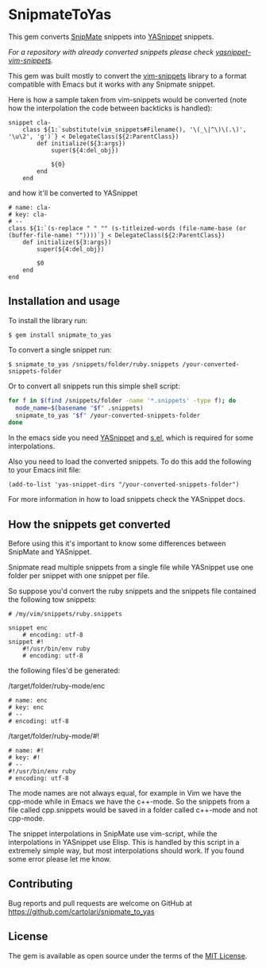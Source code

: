 # SnipmateToYas

This gem converts [SnipMate](https://github.com/garbas/vim-snipmate) snippets
into [YASnippet](https://github.com/capitaomorte/yasnippet) snippets.

_For a repository with already converted snippets please check
[yasnippet-vim-snippets](https://github.com/cartolari/yasnippet-vim-snippets)._

This gem was built mostly to convert the
[vim-snippets](https://github.com/honza/vim-snippets) library to a format
compatible with Emacs but it works with any Snipmate snippet.

Here is how a sample taken from vim-snippets would be converted (note how the
interpolation the code between backticks is handled):

```
snippet cla-
	class ${1:`substitute(vim_snippets#Filename(), '\(_\|^\)\(.\)', '\u\2', 'g')`} < DelegateClass(${2:ParentClass})
		def initialize(${3:args})
			super(${4:del_obj})

			${0}
		end
	end
```

and how it'll be converted to YASnippet

```
# name: cla-
# key: cla-
# --
class ${1:`(s-replace " " "" (s-titleized-words (file-name-base (or (buffer-file-name) ""))))`} < DelegateClass(${2:ParentClass})
	def initialize(${3:args})
		super(${4:del_obj})

		$0
	end
end
```

## Installation and usage

To install the library run:

    $ gem install snipmate_to_yas

To convert a single snippet run:

    $ snipmate_to_yas /snippets/folder/ruby.snippets /your-converted-snippets-folder

Or to convert all snippets run this simple shell script:

```bash
for f in $(find /snippets/folder -name '*.snippets' -type f); do
  mode_name=$(basename "$f" .snippets)
  snipmate_to_yas "$f" /your-converted-snippets-folder
done
```


In the emacs side you need
[YASnippet](https://github.com/capitaomorte/yasnippet) and
[s.el](https://github.com/magnars/s.el), which is required for some
interpolations.

Also you need to load the converted snippets. To do this add the following to
your Emacs init file:

```elisp
(add-to-list 'yas-snippet-dirs "/your-converted-snippets-folder")
```

For more information in how to load snippets check the YASnippet docs.

## How the snippets get converted

Before using this it's important to know some differences between SnipMate and
YASnippet.

Snipmate read multiple snippets from a single file while YASnippet use one
folder per snippet with one snippet per file.

So suppose you'd convert the ruby snippets and the snippets file contained the
following tow snippets:

```
# /my/vim/snippets/ruby.snippets

snippet enc
	# encoding: utf-8
snippet #!
	#!/usr/bin/env ruby
	# encoding: utf-8
```

the following files'd be generated:


/target/folder/ruby-mode/enc
```
# name: enc
# key: enc
# --
# encoding: utf-8
```

/target/folder/ruby-mode/#!

```
# name: #!
# key: #!
# --
#!/usr/bin/env ruby
# encoding: utf-8
```

The mode names are not always equal, for example in Vim we have the cpp-mode
while in Emacs we have the c++-mode.  So the snippets from a file called
cpp.snippets would be saved in a folder called c++-mode and not cpp-mode.

The snippet interpolations in SnipMate use vim-script, while the interpolations
in YASnippet use Elisp. This is handled by this script in a extremely simple
way, but most interpolations should work.  If you found some error please let me
know.

## Contributing

Bug reports and pull requests are welcome on GitHub at
https://github.com/cartolari/snipmate_to_yas

## License

The gem is available as open source under the terms of the
[MIT License](http://opensource.org/licenses/MIT).
